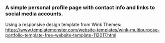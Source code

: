 ### A simple personal profile page with contact info and links to social media accounts.
Using a responsive design template from Wink Themes: https://www.templatemonster.com/website-templates/wink-multipurpose-portfolio-template-free-website-template-112017.html
